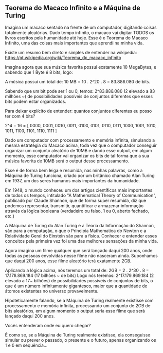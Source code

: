 ## Teorema do Macaco Infinito e a Máquina de Turing

Imagina um macaco sentado na frente de um computador, digitando coisas totalmente aleatórias. Dado tempo infinito, o macaco vai digitar TODOS os livros escritos pela humanidade até hoje. Esse é o Teorema do Macaco Infinito, uma das coisas mais importantes que aprendi na minha vida.

Existe um resumo bem direto e simples de entender na wikipedia: https://pt.wikipedia.org/wiki/Teorema_do_macaco_infinito

Imagina agora que sua música favorita possui exatamente 10 MegaBytes, e sabendo que 1 Byte é 8 bits, logo:

A música possui um total de: 10 MB = 10 . 2^20 . 8 = 83.886.080 de bits.

Sabendo que um bit pode ser 1 ou 0, temos: 2^83.886.080 (2 elevado a 83 milhões ~) de possibilidades possíveis de conjuntos diferentes que esses bits podem estar organizados.

Para deixar explícito de entender: quantos conjuntos diferentes eu posso ter com 4 bits?

2^4 = 16 = [
0000,
0001,
0010,
0011,
0100,
0101,
0110,
0111,
1000,
1001,
1010,
1011,
1100,
1101,
1110,
1111
]

Dado um computador com processamento e memória infinita, simulando a mesma estratégia do Macaco acima, toda vez que o computador conseguir organizar um conjunto aleatório de 10MB e dando esse output, em algum momento, esse computador vai organizar os bits de tal forma que a sua música favorita de 10MB será o output desse processamento.

Esse é de forma bem leiga e resumida, nas minhas palavras, como a Máquina de Turing funciona, criado por um britânico chamado Alan Turing em 1937, um dos seres humanos mais importantes da humanidade.

Em 1948, o mundo conheceu um dos artigos científicos mais importantes de todos os tempos, intitulado "A Mathematical Theory of Communication", publicado por Claude Shannon, que de forma super resumida, diz que podemos representar, transmitir, quantificar e armazenar informação através da lógica booleana (verdadeiro ou falso, 1 ou 0, aberto fechado, etc.)

A Máquina de Turing do Alan Turing e a Teoria da Informação do Shannon, são para a computação, o que o Principia Mathematica do Newton e a Relatividade Geral do Einstein são para a física. Conhecer e entender esses conceitos pela primeira vez foi uma das melhores sensações da minha vida.

Agora imagina um filme qualquer que será lançado daqui 200 anos, onde todas as pessoas envolvidas nesse filme não nasceram ainda. Suponhamos que daqui 200 anos, esse filme aleatório terá exatamente 2GB.

Aplicando a lógica acima, nós teremos um total de: 2GB = 2 . 2^30 . 8 = 17.179.869.184 (17 bilhões ~ de bits)
Logo nós teremos: 2^17.179.869.184 (2 elevado a 17~ bilhões) de possibilidades possíveis de conjuntos de bits, o que é um número infinitamente gigantesco, maior que a quantidade de átomos existentes no universo provavelmente.

Hipoteticamente falando, se a Máquina de Turing realmente existisse com processamento e memória infinita, processando um conjunto de 2GB de bits aleatórios, em algum momento o output seria esse filme que será lançado daqui 200 anos.

Vocês entenderam onde eu quero chegar?

É como se, se a Máquina de Turing realmente existisse, ela conseguisse simular ou prever o passado, o presente e o futuro, apenas organizando os 1 e 0 em sequência...
